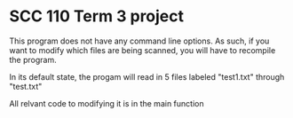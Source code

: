 # SCC 110 Term 3 project

This program does not have any command line options. As such, if you want to modify which files are being scanned, you will have to recompile the program.

In its default state, the progam will read in 5 files labeled "test1.txt" through "test.txt"

All relvant code to modifying it is in the main function

